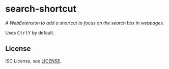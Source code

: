 # search-shortcut
*A WebExtension to add a shortcut to focus on the search box in webpages.*

Uses <kbd>Ctrl</kbd><kbd>Y</kbd> by default.

## License
ISC License, see [LICENSE](./LICENSE).
